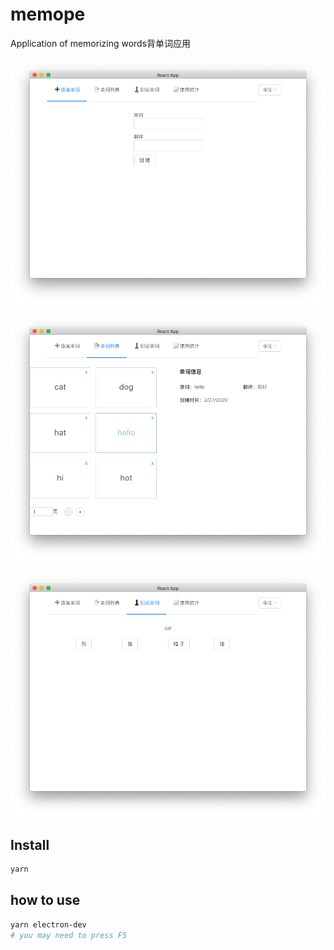 # memope

Application of memorizing words背单词应用

![](.README/1.png)

![](.README/2.png)

![](.README/3.png)

## Install

```bash
yarn
```

## how to use

```bash
yarn electron-dev
# you may need to press F5
```
